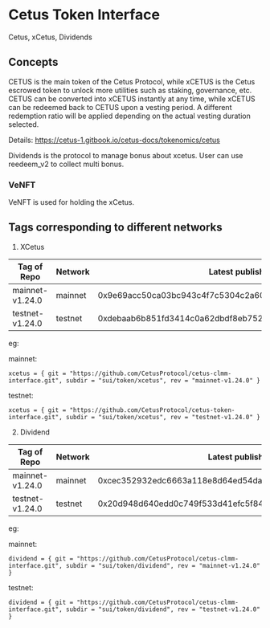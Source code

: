 # Cetus Token Interface

Cetus, xCetus, Dividends

## Concepts

CETUS is the main token of the Cetus Protocol, while xCETUS is the Cetus escrowed token to unlock more utilities such as staking, governance, etc. CETUS can be converted into xCETUS instantly at any time, while xCETUS can be redeemed back to CETUS upon a vesting period. A different redemption ratio will be applied depending on the actual vesting duration selected.

Details: https://cetus-1.gitbook.io/cetus-docs/tokenomics/cetus

Dividends is the protocol to manage bonus about xcetus. User can use reedeem_v2 to collect multi bonus.

### VeNFT

VeNFT is used for holding the xCetus.

## Tags corresponding to different networks

1. XCetus

| Tag of Repo     | Network | Latest published at address                                        |
| --------------- | ------- | ------------------------------------------------------------------ |
| mainnet-v1.24.0 | mainnet | 0x9e69acc50ca03bc943c4f7c5304c2a6002d507b51c11913b247159c60422c606 |
| testnet-v1.24.0 | testnet | 0xdebaab6b851fd3414c0a62dbdf8eb752d6b0d31f5cfce5e38541bc6c6daa8966 |

eg:

mainnet:

```
xcetus = { git = "https://github.com/CetusProtocol/cetus-clmm-interface.git", subdir = "sui/token/xcetus", rev = "mainnet-v1.24.0" }
```

testnet:

```
xcetus = { git = "https://github.com/CetusProtocol/cetus-token-interface.git", subdir = "sui/token/xcetus", rev = "testnet-v1.24.0" }
```

2. Dividend

| Tag of Repo     | Network | Latest published at address                                        |
| --------------- | ------- | ------------------------------------------------------------------ |
| mainnet-v1.24.0 | mainnet | 0xcec352932edc6663a118e8d64ed54da6b8107e8719603bf728f80717592cd9e8 |
| testnet-v1.24.0 | testnet | 0x20d948d640edd0c749f533d41efc5f843f212d441220324ad7959c6e1d281828 |

eg:

mainnet:

```
dividend = { git = "https://github.com/CetusProtocol/cetus-clmm-interface.git", subdir = "sui/token/dividend", rev = "mainnet-v1.24.0" }
```

testnet:

```
dividend = { git = "https://github.com/CetusProtocol/cetus-clmm-interface.git", subdir = "sui/token/dividend", rev = "testnet-v1.24.0" }
```
